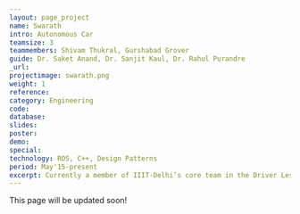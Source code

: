 ```yaml
---
layout: page_project
name: Swarath
intro: Autonomous Car
teamsize: 3
teammembers: Shivam Thukral, Gurshabad Grover
guide: Dr. Saket Anand, Dr. Sanjit Kaul, Dr. Rahul Purandre
_url: 
projectimage: swarath.png
weight: 1
reference: 
category: Engineering
code: 
database:
slides: 
poster: 
demo:
special:
technology: ROS, C++, Design Patterns
period: May'15-present
excerpt: Currently a member of IIIT-Delhi’s core team in the Driver Less Challenge by Mahindra. Led a team of 2 and designed the Test Bench and Perception Module in ROS/C++.
---
```

This page will be updated soon!